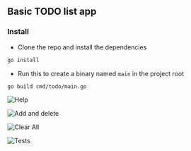 ## Basic TODO list app

### Install

- Clone the repo and install the dependencies

```bash
go install
```

- Run this to create a binary named `main` in the project root

```bash
go build cmd/todo/main.go
```

![Help]('../assets/help.png')

![Add and delete]('../assets/add-delete.png')

![Clear All]('../assets/clear-all.png')

![Tests]('../assets/tests.png')